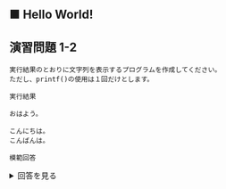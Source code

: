 ## ■ Hello World!

## 演習問題 1-2

```
実行結果のとおりに文字列を表示するプログラムを作成してください。
ただし、printf()の使用は１回だけとします。
```

`実行結果`

```
おはよう。

こんにちは。
こんばんは。
```

`模範回答`
<details>
<summary>回答を見る</summary>

```c
#include <stdio.h>

main()
{
    printf("おはよう\n\nこんばんは。\nこんばんは。\n");
}
```
</details>
